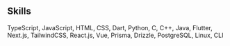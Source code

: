 ## Skills

TypeScript, JavaScript, HTML, CSS, Dart, Python, C, C++, Java, Flutter, Next.js, TailwindCSS, React.js, Vue, Prisma, Drizzle, PostgreSQL, Linux, CLI
